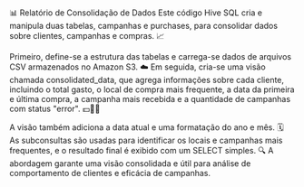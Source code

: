 📊 Relatório de Consolidação de Dados
Este código Hive SQL cria e manipula duas tabelas, campanhas e purchases, para consolidar dados sobre clientes, campanhas e compras. 📈

Primeiro, define-se a estrutura das tabelas e carrega-se dados de arquivos CSV armazenados no Amazon S3. ☁️ Em seguida, cria-se uma visão chamada consolidated_data, que agrega informações sobre cada cliente, incluindo o total gasto, o local de compra mais frequente, a data da primeira e última compra, a campanha mais recebida e a quantidade de campanhas com status "error". 💵📍📅

A visão também adiciona a data atual e uma formatação do ano e mês. 🗓️ As subconsultas são usadas para identificar os locais e campanhas mais frequentes, e o resultado final é exibido com um SELECT simples. 🔍 A abordagem garante uma visão consolidada e útil para análise de comportamento de clientes e eficácia de campanhas.
